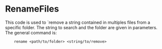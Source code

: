# RenameFiles
This code is used to `remove a string contained in multiples files from a specific folder.
The string to search and the folder are given in parameters.
The general command is:

```
	rename <path/to/folder> <string/to/remove>
``` 